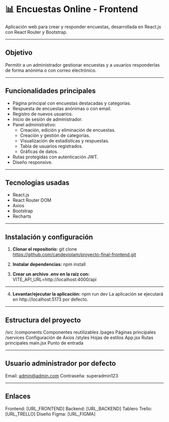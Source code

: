 # 📊 Encuestas Online - Frontend

Aplicación web para crear y responder encuestas, desarrollada en React.js con React Router y Bootstrap.

---

## Objetivo

Permitir a un administrador gestionar encuestas y a usuarios responderlas de forma anónima o con correo electrónico.

---

## Funcionalidades principales

- Página principal con encuestas destacadas y categorías.
- Respuesta de encuestas anónimas o con email.
- Registro de nuevos usuarios.
- Inicio de sesión de administrador.
- Panel administrativo:
  - Creación, edición y eliminación de encuestas.
  - Creación y gestión de categorías.
  - Visualización de estadísticas y respuestas.
  - Tabla de usuarios registrados.
  - Gráficas de datos.
- Rutas protegidas con autenticación JWT.
- Diseño responsive.

---

## Tecnologías usadas

- React.js
- React Router DOM
- Axios
- Bootstrap
- Recharts

---

## Instalación y configuración

1. **Clonar el repositorio:**
   git clone https://github.com/candeviolam/proyecto-final-frontend.git

2. **Instalar dependencias:**
   npm install

3. **Crear un archivo .env en la raíz con:**
   VITE_API_URL=http://localhost:4000/api

---

4. **Levantar/ejecutar la aplicación:**
   npm run dev
La aplicación se ejecutará en http://localhost:5173 por defecto.

---

## Estructura del proyecto

/src
   /components     Componentes reutilizables
   /pages          Páginas principales
   /services       Configuración de Axios
   /styles         Hojas de estilos
App.jsx            Rutas principales
main.jsx           Punto de entrada

---

## Usuario administrador por defecto

Email: admin@admin.com
Contraseña: superadmin123

---

## Enlaces

Frontend: [URL_FRONTEND]
Backend: [URL_BACKEND]
Tablero Trello: [URL_TRELLO]
Diseño Figma: [URL_FIGMA]
